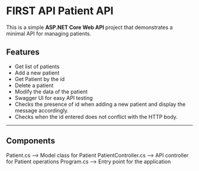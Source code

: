 # FIRST API Patient API

This is a simple **ASP.NET Core Web API** project that demonstrates a minimal API for managing patients.

##  Features

-  Get list of patients
-  Add a new patient
-  Get Patient by the id
-  Delete a patient
-  Modify the data of the patient
-  Swagger UI for easy API testing
-  Checks the presence of id when adding a new patient and display the message accordingly.
-  Checks when the id entered does not conflict with the HTTP body.

---
## Components

Patient.cs               --> Model class for Patient
PatientController.cs     --> API controller for Patient operations
Program.cs              --> Entry point for the application


